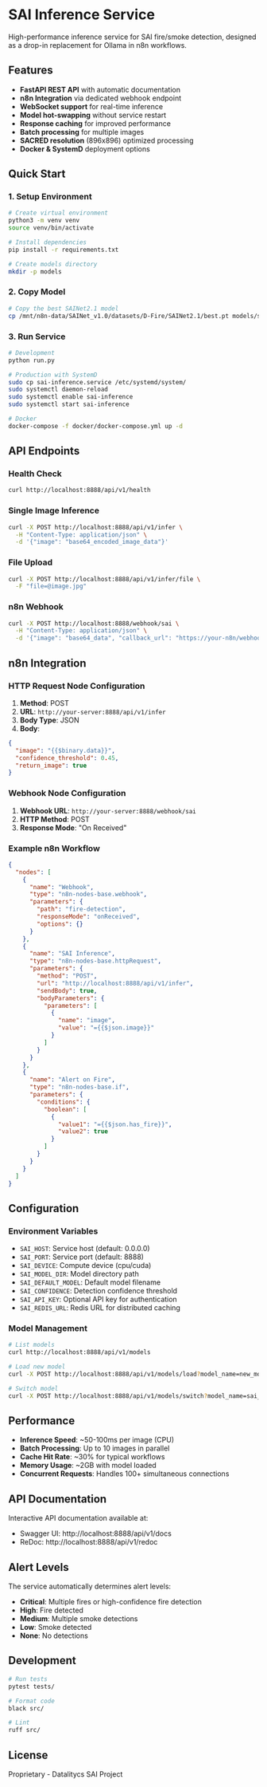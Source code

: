 # SAI Inference Service

High-performance inference service for SAI fire/smoke detection, designed as a drop-in replacement for Ollama in n8n workflows.

## Features

- **FastAPI REST API** with automatic documentation
- **n8n Integration** via dedicated webhook endpoint
- **WebSocket support** for real-time inference
- **Model hot-swapping** without service restart
- **Response caching** for improved performance
- **Batch processing** for multiple images
- **SACRED resolution** (896x896) optimized processing
- **Docker & SystemD** deployment options

## Quick Start

### 1. Setup Environment

```bash
# Create virtual environment
python3 -m venv venv
source venv/bin/activate

# Install dependencies
pip install -r requirements.txt

# Create models directory
mkdir -p models
```

### 2. Copy Model

```bash
# Copy the best SAINet2.1 model
cp /mnt/n8n-data/SAINet_v1.0/datasets/D-Fire/SAINet2.1/best.pt models/sai_v2.1.pt
```

### 3. Run Service

```bash
# Development
python run.py

# Production with SystemD
sudo cp sai-inference.service /etc/systemd/system/
sudo systemctl daemon-reload
sudo systemctl enable sai-inference
sudo systemctl start sai-inference

# Docker
docker-compose -f docker/docker-compose.yml up -d
```

## API Endpoints

### Health Check
```bash
curl http://localhost:8888/api/v1/health
```

### Single Image Inference
```bash
curl -X POST http://localhost:8888/api/v1/infer \
  -H "Content-Type: application/json" \
  -d '{"image": "base64_encoded_image_data"}'
```

### File Upload
```bash
curl -X POST http://localhost:8888/api/v1/infer/file \
  -F "file=@image.jpg"
```

### n8n Webhook
```bash
curl -X POST http://localhost:8888/webhook/sai \
  -H "Content-Type: application/json" \
  -d '{"image": "base64_data", "callback_url": "https://your-n8n/webhook"}'
```

## n8n Integration

### HTTP Request Node Configuration

1. **Method**: POST
2. **URL**: `http://your-server:8888/api/v1/infer`
3. **Body Type**: JSON
4. **Body**:
```json
{
  "image": "{{$binary.data}}",
  "confidence_threshold": 0.45,
  "return_image": true
}
```

### Webhook Node Configuration

1. **Webhook URL**: `http://your-server:8888/webhook/sai`
2. **HTTP Method**: POST
3. **Response Mode**: "On Received"

### Example n8n Workflow

```json
{
  "nodes": [
    {
      "name": "Webhook",
      "type": "n8n-nodes-base.webhook",
      "parameters": {
        "path": "fire-detection",
        "responseMode": "onReceived",
        "options": {}
      }
    },
    {
      "name": "SAI Inference",
      "type": "n8n-nodes-base.httpRequest",
      "parameters": {
        "method": "POST",
        "url": "http://localhost:8888/api/v1/infer",
        "sendBody": true,
        "bodyParameters": {
          "parameters": [
            {
              "name": "image",
              "value": "={{$json.image}}"
            }
          ]
        }
      }
    },
    {
      "name": "Alert on Fire",
      "type": "n8n-nodes-base.if",
      "parameters": {
        "conditions": {
          "boolean": [
            {
              "value1": "={{$json.has_fire}}",
              "value2": true
            }
          ]
        }
      }
    }
  ]
}
```

## Configuration

### Environment Variables

- `SAI_HOST`: Service host (default: 0.0.0.0)
- `SAI_PORT`: Service port (default: 8888)
- `SAI_DEVICE`: Compute device (cpu/cuda)
- `SAI_MODEL_DIR`: Model directory path
- `SAI_DEFAULT_MODEL`: Default model filename
- `SAI_CONFIDENCE`: Detection confidence threshold
- `SAI_API_KEY`: Optional API key for authentication
- `SAI_REDIS_URL`: Redis URL for distributed caching

### Model Management

```bash
# List models
curl http://localhost:8888/api/v1/models

# Load new model
curl -X POST http://localhost:8888/api/v1/models/load?model_name=new_model.pt

# Switch model
curl -X POST http://localhost:8888/api/v1/models/switch?model_name=sai_v2.1.pt
```

## Performance

- **Inference Speed**: ~50-100ms per image (CPU)
- **Batch Processing**: Up to 10 images in parallel
- **Cache Hit Rate**: ~30% for typical workflows
- **Memory Usage**: ~2GB with model loaded
- **Concurrent Requests**: Handles 100+ simultaneous connections

## API Documentation

Interactive API documentation available at:
- Swagger UI: http://localhost:8888/api/v1/docs
- ReDoc: http://localhost:8888/api/v1/redoc

## Alert Levels

The service automatically determines alert levels:
- **Critical**: Multiple fires or high-confidence fire detection
- **High**: Fire detected
- **Medium**: Multiple smoke detections
- **Low**: Smoke detected
- **None**: No detections

## Development

```bash
# Run tests
pytest tests/

# Format code
black src/

# Lint
ruff src/
```

## License

Proprietary - Datalitycs SAI Project